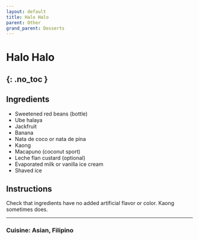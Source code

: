 ```yaml
---
layout: default
title: Halo Halo
parent: Other
grand_parent: Desserts
---
```


# Halo Halo
{: .no_toc }
---

## Ingredients

<ul>
	<li>Sweetened red beans (bottle)</li>
	<li>Ube halaya</li>
	<li>Jackfruit</li>
	<li>Banana</li>
	<li>Nata de coco or nata de pina</li>
	<li>Kaong</li>
	<li>Macapuno (coconut sport)</li>
	<li>Leche flan custard (optional)</li>
	<li>Evaporated milk or vanilla ice cream</li>
	<li>Shaved ice</li>
</ul>


## Instructions
Check that ingredients have no added artificial flavor or color. Kaong sometimes does.

--- 

### Cuisine: Asian, Filipino